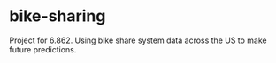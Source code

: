 # bike-sharing

Project for 6.862. Using bike share system data across the US to make future predictions.
